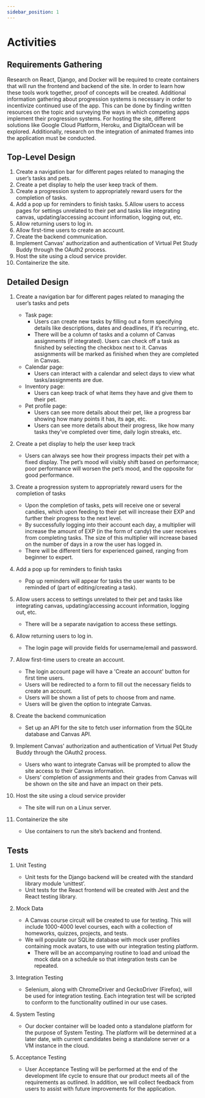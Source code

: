 ```yaml
---
sidebar_position: 1
---
```


# Activities

## Requirements Gathering 
Research on React, Django, and Docker will be required to create containers that will run the frontend and backend of the site. In order to learn how these tools work together, proof of concepts will be created. Additional information gathering about progression systems is necessary in order to incentivize continued use of the app. This can be done by finding written resources on the topic and surveying the ways in which competing apps implement their progression systems. For hosting the site, different solutions like Google Cloud Platform, Heroku, and DigitalOcean will be explored. Additionally, research on the integration of animated frames into the application must be conducted. 

## Top-Level Design

1. Create a navigation bar for different pages related to managing the user’s tasks and pets.
2. Create a pet display to help the user keep track of them.
3. Create a progression system to appropriately reward users for the completion of tasks.
4. Add a pop up for reminders to finish tasks.
5.Allow users to access pages for settings unrelated to their pet and tasks like integrating canvas, updating/accessing account information, logging out, etc.
6. Allow returning users to log in.
7. Allow first-time users to create an account.
8. Create the backend communication.
9. Implement Canvas' authorization and authentication of Virtual Pet Study Buddy through the OAuth2 process.
10. Host the site using a cloud service provider.
11. Containerize the site.


## Detailed Design


1. Create a navigation bar for different pages related to managing the user’s tasks and pets
    * Task page:
        * Users can create new tasks by filling out a form specifying details like descriptions, dates and deadlines, if it’s recurring, etc.
        * There will be a column of tasks and a column of Canvas assignments (if integrated). Users can check off a task as finished by selecting the checkbox next to  it. Canvas assignments will be marked as finished when they are completed in Canvas. 
    * Calendar page:
        * Users can interact with a calendar and select days to view what tasks/assignments are due. 
    * Inventory page:
        * Users can keep track of what items they have and give them to their pet.
    * Pet profile page:
        * Users can see more details about their pet, like a progress bar showing how many points it has, its age, etc. 
        * Users can see more details about their progress, like how many tasks they’ve completed over time, daily login streaks, etc. 

2. Create a pet display to help the user keep track
    * Users can always see how their progress impacts their pet with a fixed display. The pet’s mood will visibly shift based on performance; poor performance will worsen the pet’s mood, and the opposite for good performance. 

3. Create a progression system to appropriately reward users for the completion of tasks
    * Upon the completion of tasks, pets will receive one or several candies, which upon feeding to their pet will increase their EXP and further their progress to the next level.
    * By successfully logging into their account each day, a multiplier will increase the amount of EXP (in the form of candy) the user receives from completing tasks. The size of this multiplier will increase based on the number of days in a row the user has logged in.
    * There will be different tiers for experienced gained, ranging from beginner to expert. 

4. Add a pop up for reminders to finish tasks
    * Pop up reminders will appear for tasks the user wants to be reminded of (part of editing/creating a task).

5. Allow users access to settings unrelated to their pet and tasks like integrating canvas, updating/accessing account information, logging out, etc.
    * There will be a separate navigation to access these settings. 

6. Allow returning users to log in.
    * The login page will provide fields for username/email and password.

7. Allow first-time users to create an account.
    * The login account page will have a 'Create an account' button for first time users.
    * Users will be redirected to a form to fill out the necessary fields to create an account.
    * Users will be shown a list of pets to choose from and name. 
    * Users will be given the option to integrate Canvas.

8. Create the backend communication
    * Set up an API for the site to fetch user information from the SQLite database and Canvas API.

9. Implement Canvas' authorization and authentication of Virtual Pet Study Buddy through the OAuth2 process.
    * Users who want to integrate Canvas will be prompted to allow the site access to their Canvas information. 
    * Users’ completion of assignments and their grades from Canvas will be shown on the site and have an impact on their pets.

10. Host the site using a cloud service provider
    * The site will run on a Linux server.

11. Containerize the site
    * Use containers to run the site’s backend and frontend. 


## Tests

1. Unit Testing
    * Unit tests for the Django backend will be created with the standard library module ‘unittest’.
    * Unit tests for the React frontend will be created with Jest and the React testing library. 

2. Mock Data
    * A Canvas course circuit will be created to use for testing. This will include 1000-4000 level courses, each with a collection of homeworks, quizzes, projects, and tests. 
    * We will populate our SQLite database with mock user profiles containing mock avatars, to use with our integration testing platform. 
        * There will be an accompanying routine to load and unload the mock data on a schedule so that integration tests can be repeated.

3. Integration Testing
    * Selenium, along with ChromeDriver and GeckoDriver (Firefox), will be used for integration testing. Each integration test will be scripted to conform to the functionality outlined in our use cases. 

4. System Testing
    * Our docker container will be loaded onto a standalone platform for the purpose of System Testing. The platform will be determined at a later date, with current candidates being a standalone server or a VM instance in the cloud.

5. Acceptance Testing
    * User Acceptance Testing will be performed at the end of the development life cycle to ensure that our product meets all of the requirements as outlined. In addition, we will collect feedback from users to assist with future improvements for the application. 
